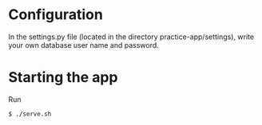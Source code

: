 # Configuration
In the settings.py file (located in the directory practice-app/settings), write
your own database user name and password.

# Starting the app
Run
```
$ ./serve.sh
```

